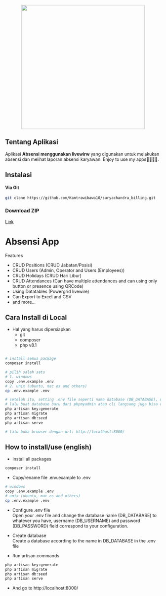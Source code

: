 <p align="center">
    <a href="https://github.com/sandinur157" target="_blank"><img src="https://media.tenor.com/GfSX-u7VGM4AAAAC/coding.gif" width="400"></a>
</p>

## Tentang Aplikasi

Aplikasi <b>Absensi menggunakan livewirw</b>  yang digunakan untuk melakukan absensi dan melihat laporan absensi karyawan. Enjoy to use my apps👋🏻👋🏻.

## Instalasi
#### Via Git
```bash
git clone https://github.com/Kantrawibawa10/suryachandra_billing.git
```

### Download ZIP
[Link](https://github.com/Kantrawibawa10/suryachandra_billing/archive/refs/heads/master.zip)


# **Absensi App**

Features

-   CRUD Positions (CRUD Jabatan/Posisi)
-   CRUD Users (Admin, Operator and Users (Employees))
-   CRUD Holidays (CRUD Hari Libur)
-   CRUD Attendances (Can have multiple attendances and can using only button or presence using QRCode)
-   Using Datatables (Powergrid livewire)
-   Can Export to Excel and CSV
-   and more...

## Cara Install di Local

-   Hal yang harus dipersiapkan
    -   git
    -   composer
    -   php v8.1

```sh

# install semua package
composer install

# pilih salah satu
# 1. windows
copy .env.example .env
# 2. unix (ubuntu, mac os and others)
cp .env.example .env

# setelah itu, setting .env file seperti nama database (DB_DATABASE), username dan passwordnya
# lalu buat database baru dari phpmyadmin atau cli langsung juga bisa dengan nama sesuai DB_DATABASE yang ada di file .env
php artisan key:generate
php artisan migrate
php artisan db:seed
php artisan serve

# lalu buka browser dengan url: http://localhost:8000/
```

## How to install/use (english)


-   Install all packages

```sh
composer install
```

-   Copy/rename file .env.example to .env

```sh
# windows
copy .env.example .env
# unix (ubuntu, mac os and others)
cp .env.example .env
```

-   Configure .env file
    <br>
    Open your .env file and change the database name (DB_DATABASE) to whatever you have, username (DB_USERNAME) and password (DB_PASSWORD) field correspond to your configuration.

-   Create database
    <br>
    Create a database according to the name in DB_DATABASE in the .env file

-   Run artisan commands

```sh
php artisan key:generate
php artisan migrate
php artisan db:seed
php artisan serve
```

-   And go to http://localhost:8000/
